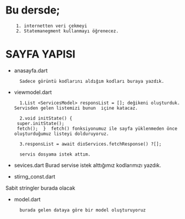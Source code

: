 # Bu dersde;
        1. internetten veri çekmeyi
        2. Statemanegment kullanmayı öğrenecez.


# SAYFA YAPISI

* anasayfa.dart

        Sadece görüntü kodlarını aldığım kodları buraya yazdık.

* viewmodel.dart

        1.List <ServicesModel> responsList = []; değikeni oluşturduk. Servisden gelen listemizi bunun  içine katacaz.
 
        2.void initState() {
       super.initState();
       fetch();  }  fetch() fonksiyonumuz ile sayfa yüklenmeden önce oluşturduğumuz listeyi dolduruyoruz.
   
        3.responsList = await dioServices.fetchResponse() ?[];

        servis dosyama istek attım.     
        

* sevices.dart
        Burad servise istek alttığımız kodlarımızı yazdık.

* stirng_const.dart

Sabit stringler burada olacak

* model.dart

        burada gelen dataya göre bir model oluşturuyoruz



